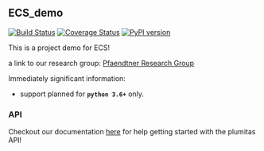## ECS_demo
[![Build Status](https://travis-ci.org/UWPRG/plumitas.svg?branch=master)](https://travis-ci.org/UWPRG/plumitas)
[![Coverage Status](https://coveralls.io/repos/github/UWPRG/plumitas/badge.svg?branch=master)](https://coveralls.io/github/UWPRG/plumitas?branch=master)
[![PyPI version](https://badge.fury.io/py/plumitas.svg)](https://badge.fury.io/py/plumitas)

This is a project demo for ECS! 

a link to our research group: [Pfaendtner Research Group](http://prg.washington.edu/) 

Immediately significant information:
- support planned for **`python 3.6+`** only.

### API
Checkout our documentation [here](http://ECS_demo.readthedocs.io/) for help
getting started with the plumitas API!
